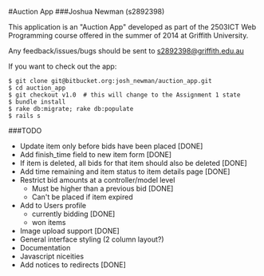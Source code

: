 #Auction App
###Joshua Newman (s2892398)

This application is an "Auction App" developed as part of the 2503ICT Web Programming course offered in the summer of 2014 at Griffith University.

Any feedback/issues/bugs should be sent to s2892398@griffith.edu.au

If you want to check out the app:

    $ git clone git@bitbucket.org:josh_newman/auction_app.git
    $ cd auction_app
    $ git checkout v1.0  # this will change to the Assignment 1 state
    $ bundle install
    $ rake db:migrate; rake db:populate
    $ rails s

###TODO
  + Update item only before bids have been placed [DONE]
  + Add finish_time field to new item form [DONE]
  + If item is deleted, all bids for that item should also be deleted [DONE]
  + Add time remaining and item status to item details page [DONE]
  + Restrict bid amounts at a controller/model level
    - Must be higher than a previous bid [DONE]
    - Can't be placed if item expired
  + Add to Users profile
    - currently bidding [DONE]
    - won items
  + Image upload support [DONE]
  + General interface styling (2 column layout?)
  + Documentation
  + Javascript niceities
  + Add notices to redirects [DONE]
